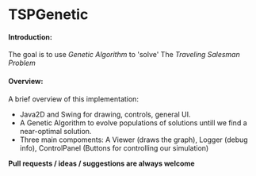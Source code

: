 # TSPGenetic

#### Introduction:

The goal is to use *Genetic Algorithm* to 'solve' The *Traveling Salesman Problem*

#### Overview:

A brief overview of this implementation:

* Java2D and Swing for drawing, controls, general UI.
* A Genetic Algorithm to evolve populations of solutions untill we find a near-optimal solution.
* Three main compoments: A Viewer (draws the graph), Logger (debug info), ControlPanel (Buttons for controlling our simulation)

**Pull requests / ideas / suggestions are always welcome**

